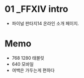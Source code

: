 # 01 _FFXIV intro
  - 파이널 판타지14 온라인 소개 페이지.  
  
# Memo
  - 768 1280 태블릿  
  - 640 모바일 
  - 여백은 가두는게 편하다  

 

